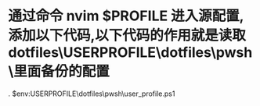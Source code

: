 
# 通过命令 nvim $PROFILE 进入源配置,添加以下代码,以下代码的作用就是读取dotfiles\USERPROFILE\dotfiles\pwsh\里面备份的配置

. $env:USERPROFILE\dotfiles\pwsh\user_profile.ps1
